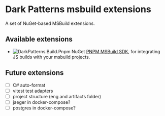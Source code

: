 # Dark Patterns msbuild extensions

A set of NuGet-based MSBuild extensions.

## Available extensions

* ![DarkPatterns.Build.Pnpm NuGet](https://img.shields.io/nuget/v/DarkPatterns.Build.Pnpm)
  [PNPM MSBuild SDK](./Pnpm), for integrating JS builds with your msbuild projects.

## Future extensions

- [ ] C# auto-format
- [ ] vitest test adapters
- [ ] project structure (eng and artifacts folder)
- [ ] jaeger in docker-compose?
- [ ] postgres in docker-compose?
